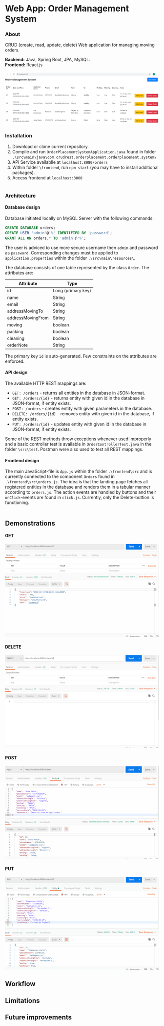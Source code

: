 # Web App: Order Management System

### About

CRUD (create, read, update, delete) Web application for managing moving orders.

**Backend:** Java, Spring Boot, JPA, MySQL.<br/>
**Frontend:** React.js
<br/><br/>
<img src="https://raw.githubusercontent.com/amoeedm/order-placement-system/master/img/main_image.PNG">

### Installation

1. Download or clone current repository.
2. Compile and run `OrderPlacementSystemApplication.java` found in folder `.\src\main\java\com.crudrest.orderplacement.orderplacement.system\`
3. API Service availablle at `localhost:8080/orders`
4. Within folder `\frontend`, run `npm start` (you may have to install additional packages).
5. Access frontend at `localhost:3000`
<br/><br/>

### Architecture

#### Database design

Database initiated locally on MySQL Server with the following commands:
```sql
CREATE DATABASE orders;
CREATE USER 'admin'@'%' IDENTIFIED BY 'password';
GRANT ALL ON orders.* TO 'admin'@'%';
```
The user is adviced to use more secure username then `admin` and password as `password`. Corresponding changes must be applied to `application.properties` within the folder `.\src\main\resources\`. 

The database consists of one table represented by the class `Order`. The attributes are:

| Attribute  |  Type  | 
|---|---|
| id  | Long (primary key)  |
| name  | String  |
|  email |  String |
|  addressMovingTo |  String |
|  addressMovingFrom |  String |
|  moving |  boolean |
|  packing |  boolean |
|  cleaning |  boolean |
|  orderNote |  String |

The primary key `id` is auto-generated. Few constraints on the attributes are enforced.
<br/>
#### API design

The available HTTP REST mappings are:
* `GET: /orders` - returns all entities in the database in JSON-format.
* `GET: /orders/{id}` - returns entity with given id in the database in JSON-format, if entity exists.
* `POST: /orders` - creates entity with given parameters in the database.
* `DELETE: /orders/{id}` - removes entity with given id in the database, if entity exists.
* `PUT: /orders/{id}` - updates entity with given id in the database in JSON-format, if entity exists.

Some of the REST methods throw exceptions whenever used improperly and a basic controller test is available in `OrderControllerTest.java` in the folder `\src\test`. Postman were also used to test all REST mappings.
<br/>
#### Frontend design

The main JavaScript-file is `App.js` within the folder `.\frontend\src` and is currently connected to the component `Orders` found in `.\frontend\src\orders.js`. The idea is that the landing page fetches all registered entities in the database and renders them in a tabular manner according to `orders.js`. The action events are handled by buttons and their `onClick`-events are found in `click.js`. Currently, only the Delete-buttion is functioning.<br/><br/>

## Demonstrations

#### GET

<img src="https://raw.githubusercontent.com/amoeedm/order-placement-system/master/img/get.gif">

#### DELETE

<img src="https://raw.githubusercontent.com/amoeedm/order-placement-system/master/img/delete.gif">

#### POST

<img src="https://raw.githubusercontent.com/amoeedm/order-placement-system/master/img/post.gif">

#### PUT

<img src="https://raw.githubusercontent.com/amoeedm/order-placement-system/master/img/put.gif">


## Workflow

## Limitations

## Future improvements

